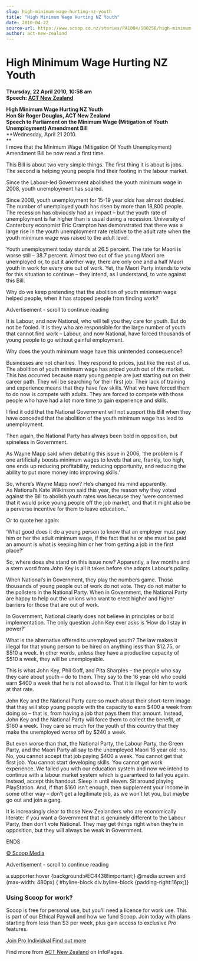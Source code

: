 ```yaml
---
slug: high-minimum-wage-hurting-nz-youth
title: "High Minimum Wage Hurting NZ Youth"
date: 2010-04-22
source-url: https://www.scoop.co.nz/stories/PA1004/S00258/high-minimum-wage-hurting-nz-youth.htm
author: act-new-zealand
---
```

High Minimum Wage Hurting NZ Youth
==================================

**Thursday, 22 April 2010, 10:58 am**  
**Speech: [ACT New Zealand](https://info.scoop.co.nz/ACT_New_Zealand)**

**High Minimum Wage Hurting NZ Youth**  
**Hon Sir Roger Douglas, ACT New Zealand**  
**Speech to Parliament on the Minimum Wage (Mitigation of Youth Unemployment) Amendment Bill**  
**Wednesday, April 21 2010.  
**  
I move that the Minimum Wage (Mitigation Of Youth Unemployment) Amendment Bill be now read a first time.

This Bill is about two very simple things. The first thing it is about is jobs. The second is helping young people find their footing in the labour market.

Since the Labour-led Government abolished the youth minimum wage in 2008, youth unemployment has soared.

Since 2008, youth unemployment for 15-19 year olds has almost doubled. The number of unemployed youth has risen by more than 18,800 people. The recession has obviously had an impact – but the youth rate of unemployment is far higher than is usual during a recession. University of Canterbury economist Eric Crampton has demonstrated that there was a large rise in the youth unemployment rate relative to the adult rate when the youth minimum wage was raised to the adult level.

Youth unemployment today stands at 26.5 percent. The rate for Maori is worse still – 38.7 percent. Almost two out of five young Maori are unemployed or, to put it another way, there are only one and a half Maori youth in work for every one out of work. Yet, the Maori Party intends to vote for this situation to continue – they intend, as I understand, to vote against this Bill.

Why do we keep pretending that the abolition of youth minimum wage helped people, when it has stopped people from finding work?

Advertisement - scroll to continue reading





It is Labour, and now National, who will tell you they care for youth. But do not be fooled. It is they who are responsible for the large number of youth that cannot find work – Labour, and now National, have forced thousands of young people to go without gainful employment.

Why does the youth minimum wage have this unintended consequence?

Businesses are not charities. They respond to prices, just like the rest of us. The abolition of youth minimum wage has priced youth out of the market. This has occurred because many young people are just starting out on their career path. They will be searching for their first job. Their lack of training and experience means that they have few skills. What we have forced them to do now is compete with adults. They are forced to compete with those people who have had a lot more time to gain experience and skills.

I find it odd that the National Government will not support this Bill when they have conceded that the abolition of the youth minimum wage has lead to unemployment.

Then again, the National Party has always been bold in opposition, but spineless in Government.

As Wayne Mapp said when debating this issue in 2006, ‘the problem is if one artificially boosts minimum wages to levels that are, frankly, too high, one ends up reducing profitability, reducing opportunity, and reducing the ability to put more money into improving skills.’

So, where’s Wayne Mapp now? He’s changed his mind apparently.  
As National’s Kate Wilkinson said this year, the reason why they voted against the Bill to abolish youth rates was because they ‘were concerned that it would price young people off the job market, and that it might also be a perverse incentive for them to leave education..’

Or to quote her again:

‘What good does it do a young person to know that an employer must pay him or her the adult minimum wage, if the fact that he or she must be paid an amount is what is keeping him or her from getting a job in the first place?’

So, where does she stand on this issue now? Apparently, a few months and a stern word from John Key is all it takes before she adopts Labour’s policy.

When National’s in Government, they play the numbers game. Those thousands of young people out of work do not vote. They do not matter to the pollsters in the National Party. When in Government, the National Party are happy to help out the unions who want to erect higher and higher barriers for those that are out of work.

In Government, National clearly does not believe in principles or bold implementation. The only question John Key ever asks is ‘How do I stay in power?’

What is the alternative offered to unemployed youth? The law makes it illegal for that young person to be hired on anything less than $12.75, or $510 a week. In other words, unless they have a productive capacity of $510 a week, they will be unemployable.

This is what John Key, Phil Goff, and Pita Sharples – the people who say they care about youth – do to them. They say to the 16 year old who could earn $400 a week that he is not allowed to. That it is illegal for him to work at that rate.

John Key and the National Party care so much about their short-term image that they will stop young people with the capacity to earn $400 a week from doing so – that is, from having a job that pays them that amount. Instead, John Key and the National Party will force them to collect the benefit, at $160 a week. They care so much for the youth of this country that they make the unemployed worse off by $240 a week.

But even worse than that, the National Party, the Labour Party, the Green Party, and the Maori Party all say to the unemployed Maori 16 year old: no. No, you cannot accept that job paying $400 a week. You cannot get that first job. You cannot start developing skills. You cannot get work experience. We failed you with our education system and now we intend to continue with a labour market system which is guaranteed to fail you again.  
Instead, accept this handout. Sleep in until eleven. Sit around playing PlayStation. And, if that $160 isn’t enough, then supplement your income in some other way – don’t get a legitimate job, as we won’t let you, but maybe go out and join a gang.

It is increasingly clear to those New Zealanders who are economically literate: if you want a Government that is genuinely different to the Labour Party, then don’t vote National. They may get things right when they’re in opposition, but they will always be weak in Government.

ENDS

[© Scoop Media](http://www.scoop.co.nz/about/terms.html)  

Advertisement - scroll to continue reading



a.supporter:hover {background:#EC4438!important;} @media screen and (max-width: 480px) { #byline-block div.byline-block {padding-right:16px;}}

### Using Scoop for work?

Scoop is free for personal use, but you’ll need a licence for work use. This is part of our Ethical Paywall and how we fund Scoop. Join today with plans starting from less than $3 per week, plus gain access to exclusive _Pro_ features.  
  
[Join Pro Individual](https://pro.scoop.co.nz/Individual/?from=ProIn24) [Find out more](https://pro.scoop.co.nz/using-scoop-for-work/?from=ProIn24)

Find more from [ACT New Zealand](https://info.scoop.co.nz/ACT_New_Zealand) on InfoPages.